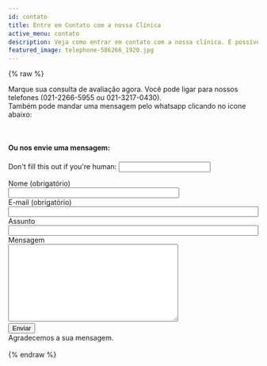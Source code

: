 ```yaml
---
id: contato
title: Entre em Contato com a nossa Clínica
active_menu: contato
description: Veja como entrar em contato com a nossa clínica. É possível ligar, mandar mensagem por Whatspp ou enviar e-mail. Ligue e marque sua consulta.
featured_image: telephone-586266_1920.jpg
---
```

{% raw %}
<div class="col-md-6 col-sm-12 col-xs-12">
    Marque sua consulta de avaliação agora. Você pode ligar para nossos telefones (021-2266-5955 ou 021-3217-0430).<br />
    Também pode mandar uma mensagem pelo whatsapp clicando no icone abaixo:
    <div style="text-align: center;">
        <a href="https://api.whatsapp.com/send?phone=55021976637803" class="icone icon-whatsapp"></a>     
    </div>
    <div style="margin-top: 50px;">
        <b>Ou nos envie uma mensagem:</b>
    </div>
    <div class="wpcf7" style="margin-top:20px;">
        <form id="contactform" name="contactform" netlify-honeypot="areyouhuman" data-netlify="true">
            <p class="hidden">
                <label>Don't fill this out if you're human: <input name="areyouhuman" /></label>
            </p>
            <div class="form-group">
                <label for="name">Nome (obrigatório)</label><br>
                <input type="text" name="name" value="" size="40" class="required form-control"  />
            </div>
            <div class="form-group">
                <label for="email">E-mail (obrigatório)</label><br>
                <input type="email" name="email" value="" size="60" class="required form-control" />
            </div>
            <div class="form-group">
                <label for="subject">Assunto</label><br>
                <input type="text" name="subject" value="" size="60" class="form-control" />
            </div>
            <div class="form-group">
                <label for="message">Mensagem</label><br>
                <textarea name="message" cols="40" rows="10" class="form-control"></textarea>
            </div>
            <div class="form-group">
                <div data-netlify-recaptcha="true"></div>
            </div>
            <div class="form-group">
                <input type="submit" value="Enviar" class="btn btn-success" />
                <span class="ajax-loader"></span>
            </div>
            <div class="wpcf7-response-output wpcf7-display-none" role="alert">Agradecemos a sua mensagem.</div>
        </form>
    </div>
</div>
<div class="col-md-6 col-sm-12 col-xs-12">
    <div class="thumb">
        <img src="telephone-586266_1920-768x512.jpg" class="attachment-post-thumbnail size-post-thumbnail wp-post-image" alt="" srcset="telephone-586266_1920-300x200.jpg 300w, telephone-586266_1920-768x512.jpg 768w" sizes="(max-width: 768px) 100vw, 768px" />
    </div>
</div>
{% endraw %}